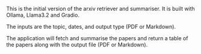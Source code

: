This is the initial version of the arxiv retriever and summariser. It is built with Ollama, Llama3.2 and Gradio. 

The inputs are the topic, dates, and output type (PDF or Markdown). 

The application will fetch and summarise the papers and return a table of the papers along with the output file (PDF or Markdown). 
